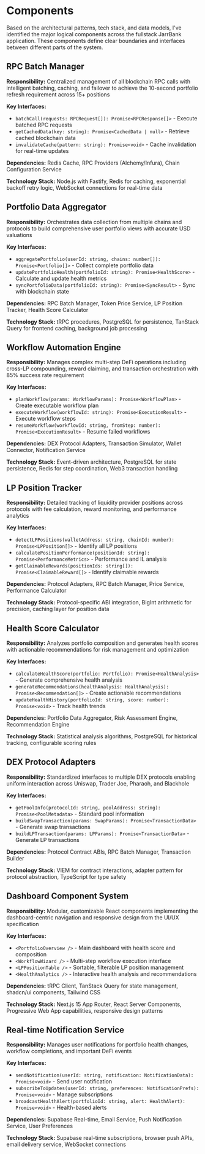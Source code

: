 # Components

Based on the architectural patterns, tech stack, and data models, I've identified the major logical components across the fullstack JarrBank application. These components define clear boundaries and interfaces between different parts of the system.

## RPC Batch Manager

**Responsibility:** Centralized management of all blockchain RPC calls with intelligent batching, caching, and failover to achieve the 10-second portfolio refresh requirement across 15+ positions

**Key Interfaces:**
- `batchCall(requests: RPCRequest[]): Promise<RPCResponse[]>` - Execute batched RPC requests
- `getCachedData(key: string): Promise<CachedData | null>` - Retrieve cached blockchain data
- `invalidateCache(pattern: string): Promise<void>` - Cache invalidation for real-time updates

**Dependencies:** Redis Cache, RPC Providers (Alchemy/Infura), Chain Configuration Service

**Technology Stack:** Node.js with Fastify, Redis for caching, exponential backoff retry logic, WebSocket connections for real-time data

## Portfolio Data Aggregator  

**Responsibility:** Orchestrates data collection from multiple chains and protocols to build comprehensive user portfolio views with accurate USD valuations

**Key Interfaces:**
- `aggregatePortfolio(userId: string, chains: number[]): Promise<Portfolio[]>` - Collect complete portfolio data
- `updatePortfolioHealth(portfolioId: string): Promise<HealthScore>` - Calculate and update health metrics
- `syncPortfolioData(portfolioId: string): Promise<SyncResult>` - Sync with blockchain state

**Dependencies:** RPC Batch Manager, Token Price Service, LP Position Tracker, Health Score Calculator

**Technology Stack:** tRPC procedures, PostgreSQL for persistence, TanStack Query for frontend caching, background job processing

## Workflow Automation Engine

**Responsibility:** Manages complex multi-step DeFi operations including cross-LP compounding, reward claiming, and transaction orchestration with 85% success rate requirement

**Key Interfaces:**
- `planWorkflow(params: WorkflowParams): Promise<WorkflowPlan>` - Create executable workflow plan
- `executeWorkflow(workflowId: string): Promise<ExecutionResult>` - Execute workflow steps
- `resumeWorkflow(workflowId: string, fromStep: number): Promise<ExecutionResult>` - Resume failed workflows

**Dependencies:** DEX Protocol Adapters, Transaction Simulator, Wallet Connector, Notification Service

**Technology Stack:** Event-driven architecture, PostgreSQL for state persistence, Redis for step coordination, Web3 transaction handling

## LP Position Tracker

**Responsibility:** Detailed tracking of liquidity provider positions across protocols with fee calculation, reward monitoring, and performance analytics

**Key Interfaces:**  
- `detectLPPositions(walletAddress: string, chainId: number): Promise<LPPosition[]>` - Identify all LP positions
- `calculatePositionPerformance(positionId: string): Promise<PerformanceMetrics>` - Performance and IL analysis
- `getClaimableRewards(positionIds: string[]): Promise<ClaimableReward[]>` - Identify claimable rewards

**Dependencies:** Protocol Adapters, RPC Batch Manager, Price Service, Performance Calculator

**Technology Stack:** Protocol-specific ABI integration, BigInt arithmetic for precision, caching layer for position data

## Health Score Calculator

**Responsibility:** Analyzes portfolio composition and generates health scores with actionable recommendations for risk management and optimization

**Key Interfaces:**
- `calculateHealthScore(portfolio: Portfolio): Promise<HealthAnalysis>` - Generate comprehensive health analysis
- `generateRecommendations(healthAnalysis: HealthAnalysis): Promise<Recommendation[]>` - Create actionable recommendations
- `updateHealthHistory(portfolioId: string, score: number): Promise<void>` - Track health trends

**Dependencies:** Portfolio Data Aggregator, Risk Assessment Engine, Recommendation Engine

**Technology Stack:** Statistical analysis algorithms, PostgreSQL for historical tracking, configurable scoring rules

## DEX Protocol Adapters

**Responsibility:** Standardized interfaces to multiple DEX protocols enabling uniform interaction across Uniswap, Trader Joe, Pharaoh, and Blackhole

**Key Interfaces:**
- `getPoolInfo(protocolId: string, poolAddress: string): Promise<PoolMetadata>` - Standard pool information
- `buildSwapTransaction(params: SwapParams): Promise<TransactionData>` - Generate swap transactions
- `buildLPTransaction(params: LPParams): Promise<TransactionData>` - Generate LP transactions

**Dependencies:** Protocol Contract ABIs, RPC Batch Manager, Transaction Builder

**Technology Stack:** VIEM for contract interactions, adapter pattern for protocol abstraction, TypeScript for type safety

## Dashboard Component System

**Responsibility:** Modular, customizable React components implementing the dashboard-centric navigation and responsive design from the UI/UX specification

**Key Interfaces:**
- `<PortfolioOverview />` - Main dashboard with health score and composition
- `<WorkflowWizard />` - Multi-step workflow execution interface  
- `<LPPositionTable />` - Sortable, filterable LP position management
- `<HealthAnalytics />` - Interactive health analysis and recommendations

**Dependencies:** tRPC Client, TanStack Query for state management, shadcn/ui components, Tailwind CSS

**Technology Stack:** Next.js 15 App Router, React Server Components, Progressive Web App capabilities, responsive design patterns

## Real-time Notification Service

**Responsibility:** Manages user notifications for portfolio health changes, workflow completions, and important DeFi events

**Key Interfaces:**
- `sendNotification(userId: string, notification: NotificationData): Promise<void>` - Send user notification
- `subscribeToUpdates(userId: string, preferences: NotificationPrefs): Promise<void>` - Manage subscriptions
- `broadcastHealthAlert(portfolioId: string, alert: HealthAlert): Promise<void>` - Health-based alerts

**Dependencies:** Supabase Real-time, Email Service, Push Notification Service, User Preferences

**Technology Stack:** Supabase real-time subscriptions, browser push APIs, email delivery service, WebSocket connections
